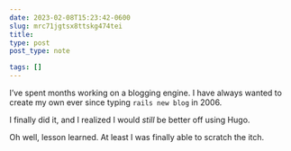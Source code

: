 ```yaml
---
date: 2023-02-08T15:23:42-0600
slug: mrc71jgtsx8ttskg474tei
title: 
type: post
post_type: note

tags: []
---
```

I’ve spent months working on a blogging engine. I have always wanted to create my own ever since typing `rails new blog` in 2006.


I finally did it, and I realized I would *still* be better off using Hugo.


Oh well, lesson learned. At least I was finally able to scratch the itch.




